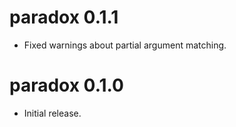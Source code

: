# paradox 0.1.1

* Fixed warnings about partial argument matching.

# paradox 0.1.0

* Initial release.
